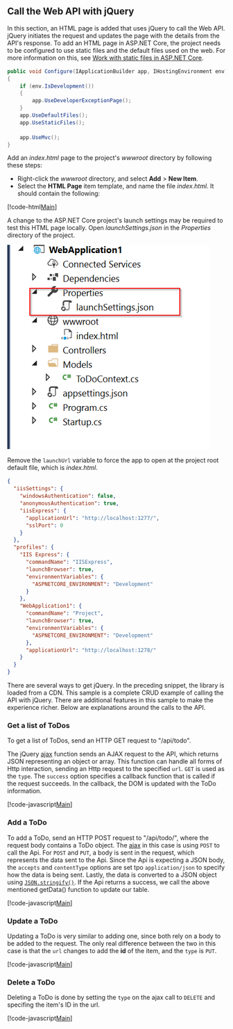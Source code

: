 ## Call the Web API with jQuery

In this section, an HTML page is added that uses jQuery to call the Web API. jQuery initiates the request and updates the page with the details from the API's response. To add an HTML page in ASP.NET Core, the project needs to be configured to use static files and the default files used on the web. For more information on this, see [Work with static files in ASP.NET Core](xref:fundamentals/static-files).

```csharp
public void Configure(IApplicationBuilder app, IHostingEnvironment env)
{
    if (env.IsDevelopment())
    {
        app.UseDeveloperExceptionPage();
    }
    app.UseDefaultFiles();
    app.UseStaticFiles();

    app.UseMvc();
}
```

Add an *index.html* page to the project's *wwwroot* directory by following these steps:

* Right-click the *wwwroot* directory, and select **Add** > **New Item**.
* Select the **HTML Page** item template, and name the file *index.html*. It should contain the following:

[!code-html[Main](samples/sample3.html)]

A change to the ASP.NET Core project's launch settings may be required to test this HTML page locally. Open *launchSettings.json* in the *Properties* directory of the project.

![Launch Settings](_static/launch-settings.png)

Remove the `launchUrl` variable to force the app to open at the project root default file, which is *index.html*.

```json
{
  "iisSettings": {
    "windowsAuthentication": false,
    "anonymousAuthentication": true,
    "iisExpress": {
      "applicationUrl": "http://localhost:1277/",
      "sslPort": 0
    }
  },
  "profiles": {
    "IIS Express": {
      "commandName": "IISExpress",
      "launchBrowser": true,
      "environmentVariables": {
        "ASPNETCORE_ENVIRONMENT": "Development"
      }
    },
    "WebApplication1": {
      "commandName": "Project",
      "launchBrowser": true,
      "environmentVariables": {
        "ASPNETCORE_ENVIRONMENT": "Development"
      },
      "applicationUrl": "http://localhost:1278/"
    }
  }
}
```

There are several ways to get jQuery. In the preceding snippet, the library is loaded from a CDN. This sample is a complete CRUD example of calling the API with jQuery. There are additional features in this sample to make the experience richer. Below are explanations around the calls to the API.

### Get a list of ToDos

To get a list of ToDos, send an HTTP GET request to &quot;/api/todo&quot;.

The jQuery [ajax](http://api.jquery.com/jquery.ajax/) function sends an AJAX request to the API, which returns JSON representing an object or array. This function can handle all forms of Http interaction, sending an Http request to the specified `url`. `GET` is used as the `type`. The `success` option specifies a callback function that is called if the request succeeds. In the callback, the DOM is updated with the ToDo information.

[!code-javascript[Main](samples/sample4.html)]

### Add a ToDo

To add a ToDo, send an HTTP POST request to &quot;/api/todo/&quot;, where the request body contains a ToDo object. The [ajax](https://api.jquery.com/jquery.ajax/) in this case is using `POST` to call the Api. For `POST` and `PUT`, a body is sent in the request, which represents the data sent to the Api. Since the Api is expecting a JSON body, the `accepts` and `contentType` options are set tpo `application/json` to specify how the data is being sent. Lastly, the data is converted to a JSON object using [`JSON.stringify()`](https://developer.mozilla.org/en-US/docs/Web/JavaScript/Reference/Global_Objects/JSON/stringify). If the Api returns a success, we call the above mentioned getData() function to update our table.

[!code-javascript[Main](samples/sample5.js)]

### Update a ToDo

Updating a ToDo is very similar to adding one, since both rely on a body to be added to the request. The only real difference between the two in this case is that the `url` changes to add the **id** of the item, and the `type` is `PUT`.

[!code-javascript[Main](samples/sample6.js)]

### Delete a ToDo

Deleting a ToDo is done by setting the `type` on the ajax call to `DELETE` and specifing the item's ID in the url.

[!code-javascript[Main](samples/sample6.js)]
